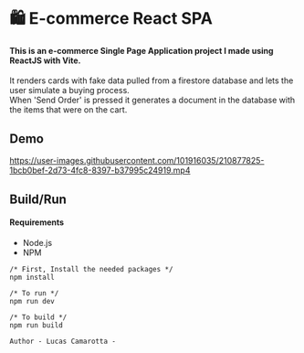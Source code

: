 # 🛍️  E-commerce React SPA

#### This is an e-commerce Single Page Application project I made using ReactJS with Vite.
It renders cards with fake data pulled from a firestore database and lets the user simulate a buying process. \
When 'Send Order' is pressed it generates a document in the database with the items that were on the cart.

## Demo
https://user-images.githubusercontent.com/101916035/210877825-1bcb0bef-2d73-4fc8-8397-b37995c24919.mp4
## Build/Run

#### Requirements

- Node.js
- NPM

```
/* First, Install the needed packages */
npm install

/* To run */
npm run dev

/* To build */
npm run build
```
`` Author - Lucas Camarotta - ``
